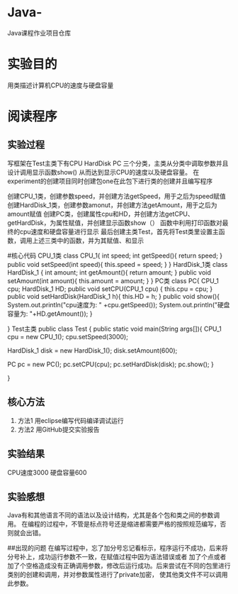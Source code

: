 # Java-
Java课程作业项目仓库
# 实验目的
用类描述计算机CPU的速度与硬盘容量

# 阅读程序

## 实验过程
写框架在Test主类下有CPU HardDisk PC 三个分类，主类从分类中调取参数并且设计调用显示函数show()
从而达到显示CPU的速度以及硬盘容量。
在experiment的创建项目同时创建包one在此包下进行类的创建并且编写程序

创建CPU_1类，创建参数speed，并创建方法getSpeed，用于之后为speed赋值
创建HardDisk_1类，创建参数amonut，并创建方法getAmount，用于之后为amount赋值
创建PC类，创建属性cpu和HD，并创建方法getCPU、getHardDisk，为属性赋值，并创建显示函数show（）
函数中利用打印函数对最终的cpu速度和硬盘容量进行显示
最后创建主类Test，首先将Test类里设置主函数，调用上述三类中的函数，并为其赋值、和显示

#核心代码
CPU_1类
class CPU_1{
 int speed;
 int getSpeed(){
  return speed;
 }
 public void setSpeed(int speed){
  this.speed = speed;
  }
}
HardDisk_1类
class HardDisk_1 {
 int amount;
 int getAmount(){
  return amount;
 }
 public void setAmount(int amount){
  this.amount = amount;
  }
}
PC类
class PC{
  CPU_1 cpu;
  HardDisk_1 HD;
     public void setCPU(CPU_1 cpu) {
      this.cpu = cpu;
      }
     public void setHardDisk(HardDisk_1 h){
      this.HD = h;
     }
     public void show(){
      System.out.println("cpu速度为: " +cpu.getSpeed());
         System.out.println("硬盘容量为: "+HD.getAmount());
     }

}
Test主类
public class Test {
 public static void main(String args[]){
  CPU_1 cpu = new CPU_1();
  cpu.setSpeed(3000);
  
  HardDisk_1 disk = new HardDisk_1();
  disk.setAmount(600);
  
  PC pc = new PC();
  pc.setCPU(cpu);
  pc.setHardDisk(disk);
  pc.show();
 }

}


## 核心方法
1. 方法1 用eclipse编写代码编译调试运行
2. 方法2 用GitHub提交实验报告


## 实验结果
CPU速度3000
硬盘容量600

## 实验感想
Java有和其他语言不同的语法以及设计结构，尤其是各个包和类之间的参数调用。
在编程的过程中，不管是标点符号还是缩进都需要严格的按照规范编写，否则就会出错。

##出现的问题
在编写过程中，忘了加分号忘记看标示，程序运行不成功，后来将分号补上，成功运行参数不一致，在赋值过程中因为语法错误或者
加了个点或者加了个空格造成没有正确调用参数，修改后运行成功。后来尝试在不同的包里进行类别的创建和调用，并对参数属性进行了private加密，
使其他类文件不可以调用此参数。


